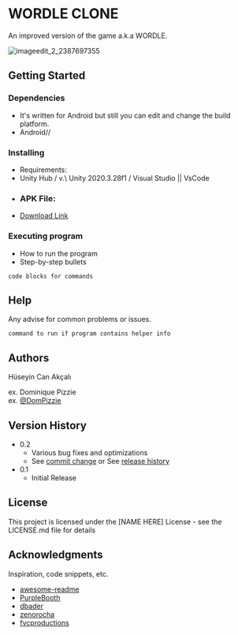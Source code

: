 # WORDLE CLONE 
An improved version of the game a.k.a WORDLE.

![imageedit_2_2387697355](https://user-images.githubusercontent.com/80987102/153830835-907d2f52-2488-49e3-b4d4-2284d849d784.png)


## Getting Started

### Dependencies

* It's written for Android but still you can edit and change the build platform.
* Android//

### Installing

* Requirements:
* Unity Hub / v.\ Unity 2020.3.28f1 / Visual Studio || VsCode
* ### APK File:
* [Download Link](https://file.io/spPnpZv4ZYRh)

### Executing program

* How to run the program
* Step-by-step bullets
```
code blocks for commands
```

## Help

Any advise for common problems or issues.
```
command to run if program contains helper info
```

## Authors

Hüseyin Can Akçalı

ex. Dominique Pizzie  
ex. [@DomPizzie](https://twitter.com/dompizzie)

## Version History

* 0.2
    * Various bug fixes and optimizations
    * See [commit change]() or See [release history]()
* 0.1
    * Initial Release

## License

This project is licensed under the [NAME HERE] License - see the LICENSE.md file for details

## Acknowledgments

Inspiration, code snippets, etc.
* [awesome-readme](https://github.com/matiassingers/awesome-readme)
* [PurpleBooth](https://gist.github.com/PurpleBooth/109311bb0361f32d87a2)
* [dbader](https://github.com/dbader/readme-template)
* [zenorocha](https://gist.github.com/zenorocha/4526327)
* [fvcproductions](https://gist.github.com/fvcproductions/1bfc2d4aecb01a834b46)
